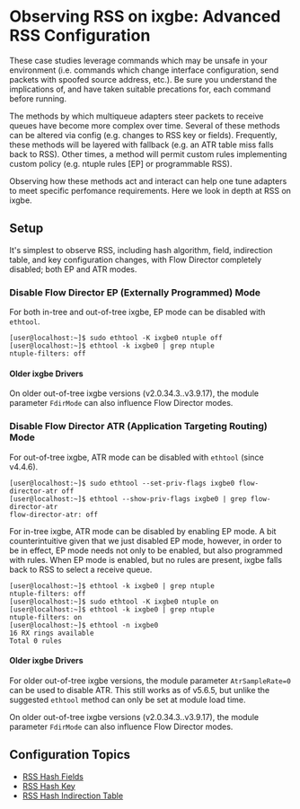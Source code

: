 # Observing RSS on ixgbe: Advanced RSS Configuration

These case studies leverage commands which may be unsafe in your environment
(i.e. commands which change interface configuration, send packets with spoofed
source address, etc.). Be sure you understand the implications of, and have
taken suitable precations for, each command before running.

The methods by which multiqueue adapters steer packets to receive queues have
become more complex over time. Several of these methods can be altered via
config (e.g. changes to RSS key or fields). Frequently, these methods will be
layered with fallback (e.g. an ATR table miss falls back to RSS). Other times,
a method will permit custom rules implementing custom policy (e.g. ntuple rules
[EP] or programmable RSS).

Observing how these methods act and interact can help one tune adapters to meet
specific perfomance requirements. Here we look in depth at RSS on ixgbe.

## Setup

It's simplest to observe RSS, including hash algorithm, field, indirection
table, and key configuration changes, with Flow Director completely disabled;
both EP and ATR modes.

### Disable Flow Director EP (Externally Programmed) Mode

For both in-tree and out-of-tree ixgbe, EP mode can be disabled with `ethtool`.
```
[user@localhost:~]$ sudo ethtool -K ixgbe0 ntuple off
[user@localhost:~]$ ethtool -k ixgbe0 | grep ntuple
ntuple-filters: off
```

#### Older ixgbe Drivers

On older out-of-tree ixgbe versions (v2.0.34.3..v3.9.17), the module parameter
`FdirMode` can also influence Flow Director modes.

### Disable Flow Director ATR (Application Targeting Routing) Mode

For out-of-tree ixgbe, ATR mode can be disabled with `ethtool` (since v4.4.6).
```
[user@localhost:~]$ sudo ethtool --set-priv-flags ixgbe0 flow-director-atr off
[user@localhost:~]$ ethtool --show-priv-flags ixgbe0 | grep flow-director-atr
flow-director-atr: off
```

For in-tree ixgbe, ATR mode can be disabled by enabling EP mode. A bit
counterintuitive given that we just disabled EP mode, however, in order to be
in effect, EP mode needs not only to be enabled, but also programmed with
rules. When EP mode is enabled, but no rules are present, ixgbe falls back to
RSS to select a receive queue.
```
[user@localhost:~]$ ethtool -k ixgbe0 | grep ntuple
ntuple-filters: off
[user@localhost:~]$ sudo ethtool -K ixgbe0 ntuple on
[user@localhost:~]$ ethtool -k ixgbe0 | grep ntuple
ntuple-filters: on
[user@localhost:~]$ ethtool -n ixgbe0
16 RX rings available
Total 0 rules

```

#### Older ixgbe Drivers

For older out-of-tree ixgbe versions, the module parameter `AtrSampleRate=0`
can be used to disable ATR. This still works as of v5.6.5, but unlike the
suggested `ethtool` method can only be set at module load time.

On older out-of-tree ixgbe versions (v2.0.34.3..v3.9.17), the module parameter
`FdirMode` can also influence Flow Director modes.

## Configuration Topics

* [RSS Hash Fields](./observing-rss-on-ixgbe-advanced-rss-configuration-rss-hash-fields.md)
* [RSS Hash Key](./observing-rss-on-ixgbe-advanced-rss-configuration-rss-hash-key.md)
* [RSS Hash Indirection Table](./observing-rss-on-ixgbe-advanced-rss-configuration-rss-hash-indirection-table.md)
